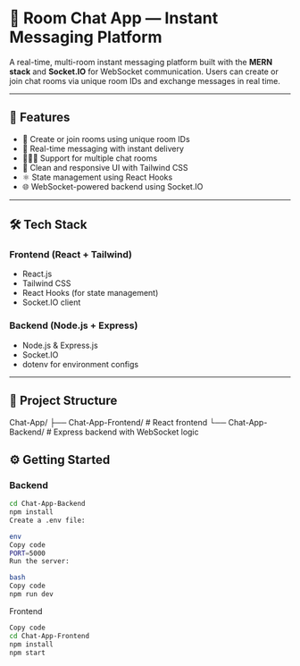 # 💬 Room Chat App — Instant Messaging Platform

A real-time, multi-room instant messaging platform built with the **MERN stack** and **Socket.IO** for WebSocket communication. Users can create or join chat rooms via unique room IDs and exchange messages in real time.

---

## 🚀 Features

- 🔑 Create or join rooms using unique room IDs
- 💬 Real-time messaging with instant delivery
- 🧑‍🤝‍🧑 Support for multiple chat rooms
- 🎯 Clean and responsive UI with Tailwind CSS
- ⚛️ State management using React Hooks
- 🌐 WebSocket-powered backend using Socket.IO

---

## 🛠 Tech Stack

### Frontend (React + Tailwind)
- React.js
- Tailwind CSS
- React Hooks (for state management)
- Socket.IO client

### Backend (Node.js + Express)
- Node.js & Express.js
- Socket.IO
- dotenv for environment configs

---

## 📁 Project Structure

Chat-App/
├── Chat-App-Frontend/ # React frontend
└── Chat-App-Backend/ # Express backend with WebSocket logic



## ⚙️ Getting Started

### Backend

```bash
cd Chat-App-Backend
npm install
Create a .env file:

env
Copy code
PORT=5000
Run the server:

bash
Copy code
npm run dev
```
Frontend
```bash
Copy code
cd Chat-App-Frontend
npm install
npm start
```
